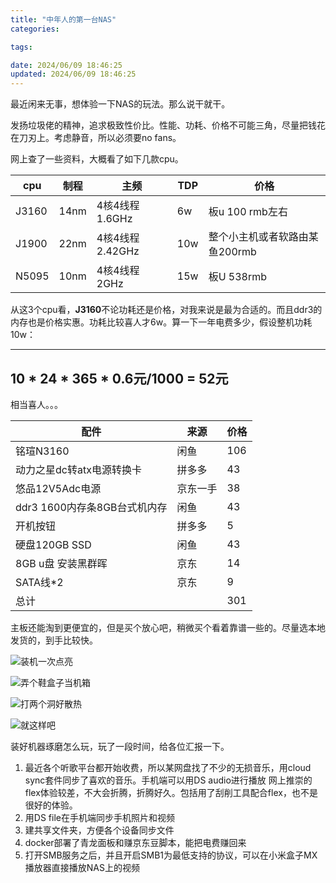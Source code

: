 ```yaml
---
title: "中年人的第一台NAS"
categories: 

tags:

date: 2024/06/09 18:46:25
updated: 2024/06/09 18:46:25
---
```

最近闲来无事，想体验一下NAS的玩法。那么说干就干。

发扬垃圾佬的精神，追求极致性价比。性能、功耗、价格不可能三角，尽量把钱花在刀刃上。考虑静音，所以必须要no fans。

网上查了一些资料，大概看了如下几款cpu。

|cpu|制程|主频|TDP|价格|
|--|--|--|--|--|
|J3160|14nm|4核4线程 1.6GHz|6w|板u 100 rmb左右|
|J1900|22nm|4核4线程 2.42GHz|10w|整个小主机或者软路由某鱼200rmb|
|N5095|10nm|4核4线程 2GHz|15w|板U 538rmb|

从这3个cpu看，**J3160**不论功耗还是价格，对我来说是最为合适的。而且ddr3的内存也是价格实惠。功耗比较喜人才6w。算一下一年电费多少，假设整机功耗10w：

---
  10 * 24 * 365 * 0.6元/1000 = 52元
---

相当喜人。。。

|配件|来源|价格|
|--|--|--|
|铭瑄N3160|闲鱼|106|
|动力之星dc转atx电源转换卡|拼多多|43|
|悠品12V5Adc电源|京东一手|38|
|ddr3 1600内存条8GB台式机内存|闲鱼|43|
|开机按钮|拼多多|5|
|硬盘120GB SSD|闲鱼|43|
|8GB u盘 安装黑群晖|京东|14|
|SATA线*2|京东|9|
|总计||301|

主板还能淘到更便宜的，但是买个放心吧，稍微买个看着靠谱一些的。尽量选本地发货的，到手比较快。

![装机一次点亮](1.jpg)

![弄个鞋盒子当机箱](2.jpg)

![打两个洞好散热](3.jpg)

![就这样吧](4.jpg)


装好机器琢磨怎么玩，玩了一段时间，给各位汇报一下。

1. 最近各个听歌平台都开始收费，所以某网盘找了不少的无损音乐，用cloud sync套件同步了喜欢的音乐。手机端可以用DS audio进行播放
   网上推崇的flex体验较差，不大会折腾，折腾好久。包括用了刮削工具配合flex，也不是很好的体验。
2. 用DS file在手机端同步手机照片和视频
3. 建共享文件夹，方便各个设备同步文件
4. docker部署了青龙面板和赚京东豆脚本，能把电费赚回来
5. 打开SMB服务之后，并且开启SMB1为最低支持的协议，可以在小米盒子MX播放器直接播放NAS上的视频